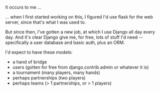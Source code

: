It occurs to me ...

... when I first started working on this, I figured I'd use flask for the web server, since that's what I was used to.

But since then, I've gotten a new job, at which I use Django all day every day.  And it's clear Django give me, for free, lots of stuff I'd need -- specifically a user database and basic auth, plus an ORM.

I'd expect to have these models:
* a hand of bridge
* users (gotten for free from django.contrib.admin or whatever it is)
* a tournament (many players, many hands)
* perhaps partnerships (two players)
* perhaps teams (> 1 partnerships, or > 1 players)
